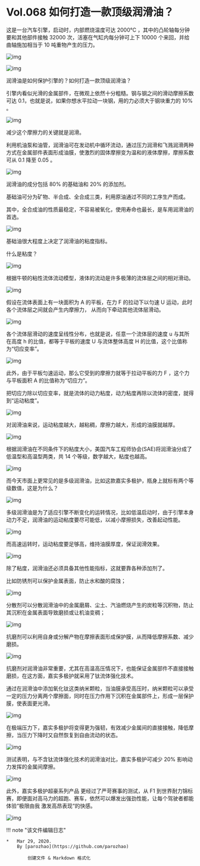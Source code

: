 # Vol.068 如何打造一款顶级润滑油？

这是一台汽车引擎，启动时，内部燃烧温度可达 2000℃ ，其中的凸轮轴每分钟要和其他部件接触 32000 次，活塞在气缸内每分钟可上下 10000 个来回，并给曲轴施加相当于 10 吨重物产生的压力。

![img](https://cdn.jsdelivr.net/gh/paperclipcn/static/U6yRaDu1NaY2rqTAgSSYgXWia1BA0PKOXI5YNLT0OELfapIxicgFbBLhMxPAebG3H0O5TQqiadZ08Gmh9AOxqQRRQ.gif)

![img](https://cdn.jsdelivr.net/gh/paperclipcn/static/U6yRaDu1NaY2rqTAgSSYgXWia1BA0PKOXO7hcTLBgunSQ8eDZHhhhyBcpPUh4ZfNlo8tbKSicrscyPhccccuaIibQ.gif)

润滑油是如何保护引擎的？如何打造一款顶级润滑油？

引擎内看似光滑的金属部件，在微观上依然十分粗糙。钢与钢之间的滑动摩擦系数可达 0.1，也就是说，如果你想水平拉动一块钢，用的力必须大于钢块重力的 10% 。

![img](https://cdn.jsdelivr.net/gh/paperclipcn/static/U6yRaDu1NaY2rqTAgSSYgXWia1BA0PKOXAZnd7VoJNDIpZyuSP5PnL1l7jpIKrR4l4gOaBQekmiaGQHuj7uDOLWw.gif)

减少这个摩擦力的关键就是润滑。

利用机油泵和油管，润滑油可在发动机中循环流动，通过压力润滑和飞溅润滑两种方式在金属部件表面形成油膜，使激烈的固体摩擦变为温和的液体摩擦，摩擦系数可从 0.1 降至 0.05 。

![img](https://cdn.jsdelivr.net/gh/paperclipcn/static/U6yRaDu1NaY2rqTAgSSYgXWia1BA0PKOXeZOCC01sriaIhUOugx8paIqic73qxNj0mlKKkTxGYB8T9UlvybZmPTuA.gif)

润滑油的成分包括 80% 的基础油和 20% 的添加剂。

基础油可分为矿物、半合成、全合成三类，利用原油通过不同的工序生产而成。

其中，全合成油的性质最稳定，不容易被氧化，使用寿命也最长，是车用润滑油的首选。

![img](https://cdn.jsdelivr.net/gh/paperclipcn/static/U6yRaDu1NaY2rqTAgSSYgXWia1BA0PKOXhYUBq87rTTibnOxXM2SfH1FHCwcd5WIkvric2CZnBLJmw61IO0LXjZ2Q.gif)

基础油很大程度上决定了润滑油的粘度指标。

什么是粘度？

![img](https://cdn.jsdelivr.net/gh/paperclipcn/static/U6yRaDu1NaY2rqTAgSSYgXWia1BA0PKOXDZElSanFkSDhQpEUZZ45uYq9I4Z5bxJyuKzWD4PZAe0Hzfib3cc2dRQ.gif)

根据牛顿的粘性流体流动模型，液体的流动是许多极薄的流体层之间的相对滑动。

![img](https://cdn.jsdelivr.net/gh/paperclipcn/static/U6yRaDu1NaY2rqTAgSSYgXWia1BA0PKOXbtjiagiawMicVsgKn4RnrmSibQDZ0lWZOnibjUNyMBTGiaOiclZxoI1Ba4jWg.gif)

假设在流体表面上有一块面积为 A 的平板，在力 F 的拉动下以匀速 U 运动，此时各个流体层之间就会产生内摩擦力， 从而向下牵动其他流体层滑动。

![img](https://cdn.jsdelivr.net/gh/paperclipcn/static/U6yRaDu1NaY2rqTAgSSYgXWia1BA0PKOXiaZYgvSIEthzkdB52Pia1TFtCKriaVHvnpP5YnFrGeVQKUHuPk0iaecPKA.gif)

各个流体层滑动的速度呈线性分布，也就是说，任意一个流体层的速度 u 与其所在高度 h 的比值，都等于平板的速度 U 与流体整体高度 H 的比值，这个比值称为“切应变率”。

![img](https://cdn.jsdelivr.net/gh/paperclipcn/static/U6yRaDu1NaY2rqTAgSSYgXWia1BA0PKOXPgCu8Bfjlc8wRB7y7CcY0eL8dG4FKFe1dPuSmibG6oVSpZiaFc4tklMA.gif)

此外，由于平板匀速运动，那么它受到的摩擦力就等于拉动平板的力 F ，这个力与平板面积 A 的比值称为“切应力”。

把切应力除以切应变率，就是流体的动力粘度，动力粘度再除以流体的密度，就得到“运动粘度”。

![img](https://cdn.jsdelivr.net/gh/paperclipcn/static/U6yRaDu1NaY2rqTAgSSYgXWia1BA0PKOXcAibicx6Hm9xoUJOwVUVon26oDqheIA3XJxg8GR71T67s357lUEjdiaSQ.gif)

对润滑油来说，运动粘度越大，越粘稠，摩擦力越大，形成的油膜就越厚。

![img](https://cdn.jsdelivr.net/gh/paperclipcn/static/U6yRaDu1NaY2rqTAgSSYgXWia1BA0PKOX2kqXJv3Q52LG6OhHic49ibzOAmN95wf0lnmSibMXZn3usezgfjrTocfOw.gif)

根据润滑油在不同条件下的粘度大小，美国汽车工程师协会(SAE)将润滑油分成了低温型和高温型两类，共 14 个等级，数字越大，粘度也越高。

![img](https://cdn.jsdelivr.net/gh/paperclipcn/static/U6yRaDu1NaY2rqTAgSSYgXWia1BA0PKOXsa9WpD7AJFWYVsykUTMpABdIxkWsYEF6W5Q4qNEIMkFnJQOXicibuzoQ.gif)

而今天市面上更常见的是多级润滑油，比如这款嘉实多极护，瓶身上就标有两个等级数值，这是为什么？

![img](https://cdn.jsdelivr.net/gh/paperclipcn/static/U6yRaDu1NaY2rqTAgSSYgXWia1BA0PKOXDZmQmZtPVmgucD5l53SNd2EGiaOoaibFyZJxrnnblFXLsFQTS7fOicmEw.gif)

多级润滑油是为了适应引擎不断变化的运转情况，比如低温启动时，由于引擎本身动力不足，润滑油的运动粘度要尽可能低，以减小摩擦损失，改善起动性能。

![img](https://cdn.jsdelivr.net/gh/paperclipcn/static/U6yRaDu1NaY2rqTAgSSYgXWia1BA0PKOXE7LYoibFxFLPrVXGicjZrU0kRhTsrc0v99J9Mk5Hcn9ot2YbWiaZdpxhw.gif)

而高速运转时，运动粘度要足够高，维持油膜厚度，保证润滑效果。

![img](https://cdn.jsdelivr.net/gh/paperclipcn/static/U6yRaDu1NaY2rqTAgSSYgXWia1BA0PKOXFFRVDpSHKDznoicgY5ne46Lx7oYFonj5X6RykCM6IoQ4Gr92EP1ufZw.gif)

除了粘度，润滑油还必须具备其他性能指标，这就要靠各种添加剂了。

比如防锈剂可以保护金属表面，防止水和酸的腐蚀；

![img](https://cdn.jsdelivr.net/gh/paperclipcn/static/U6yRaDu1NaY2rqTAgSSYgXWia1BA0PKOXic7ldLHa3PRvSNyA4FzwbGic3TJCeibgUlwWXC8VRg5zJ7CPrXibV7ohiaA.gif)

分散剂可以分散润滑油中的金属磨屑、尘土、汽油燃烧产生的炭粒等沉积物，防止其沉积在金属表面导致磨损或让机油变稠；

![img](https://cdn.jsdelivr.net/gh/paperclipcn/static/U6yRaDu1NaY2rqTAgSSYgXWia1BA0PKOXKnu2YQSoOge2eqsW4O6wvAOLzMCmMa4s3FFN4AtL5QcjgMPlibL1Iug.gif)

抗磨剂可以利用自身或分解产物在摩擦表面形成保护膜，从而降低摩擦系数、减少磨损。

![img](https://cdn.jsdelivr.net/gh/paperclipcn/static/U6yRaDu1NaY2rqTAgSSYgXWia1BA0PKOXeTfohiaa6d5XicoaBj7Aiajm4F3WDv4xT9A6TxLbFBKU3KDGoUsGmibpXw.gif)

抗磨剂对润滑油非常重要，尤其在高温高压情况下，也能保证金属部件不直接接触磨损，在这方面，嘉实多极护就采用了钛流体强化技术。

通过在润滑油中添加氧化钛这类纳米颗粒，当油膜承受高压时，纳米颗粒可以承受一定的压力分离两个摩擦面，同时在压力作用下沉积在金属部件上，形成一层保护膜，使表面更光滑。

![img](https://cdn.jsdelivr.net/gh/paperclipcn/static/U6yRaDu1NaY2rqTAgSSYgXWia1BA0PKOXF0Mt5DXsRm8lnHq28HwadAqmVH6GE6Y9Q32UgZnwBjzHWUia8qEjgTw.gif)

在极端压力下，嘉实多极护将变得更为强韧，有效减少金属间的直接接触，降低摩擦，当压力下降时又自然恢复到自由流动的状态。

![img](https://cdn.jsdelivr.net/gh/paperclipcn/static/U6yRaDu1NaY2rqTAgSSYgXWia1BA0PKOXwmZorrDloVxkL9qTSvWIibHPTY7KDVAP98yq311f8eibZsia3Yv7Zf2hg.gif)

测试表明，与不含钛流体强化技术的润滑油对比，嘉实多极护可减少 20% 影响动力发挥的金属间摩擦。

![img](https://cdn.jsdelivr.net/gh/paperclipcn/static/U6yRaDu1NaY2rqTAgSSYgXWia1BA0PKOX0v5gng1iaOvdviaRAiaUwNgia8NEubYyYz3p2wrmIhRgTydaPJPKyUfpyw.gif)

此外，嘉实多极护超豪系列产品 更经过了严苛赛事的测试，从 F1 到世界耐力锦标赛，即便面对高马力的超跑、赛车，依然可以爆发出强劲性能，让每个驾驶者都能体验“极限由我 激发高昂表现“的快感。

![img](https://cdn.jsdelivr.net/gh/paperclipcn/static/U6yRaDu1NaY2rqTAgSSYgXWia1BA0PKOXEoth7r9skCVxnQnwicJbbuZjaicYscgCX6D2kVkk8icicGHwRRH3uv20IQ.gif)

!!! note "该文件编辑日志"

	* 	Mar 29, 2020.
		By [parozhao](https://github.com/parozhao)
	
			创建文件 & Markdown 格式化
